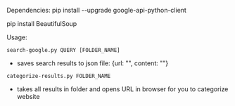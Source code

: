 Dependencies:
pip install --upgrade google-api-python-client

pip install BeautifulSoup


Usage:
```
search-google.py QUERY [FOLDER_NAME]
```

 * saves search results to json file: {url: "", content: ""} 
```
categorize-results.py FOLDER_NAME
```
* takes all results in folder and opens URL in browser for you to categorize website
